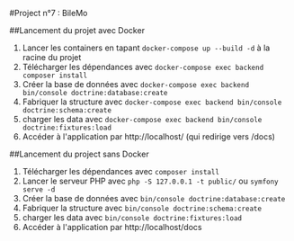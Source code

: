 #Project n°7 : BileMo

##Lancement du projet avec Docker

1. Lancer les containers en tapant `docker-compose up --build -d` à la racine du projet
2. Télécharger les dépendances avec `docker-compose exec backend composer install`
3. Créer la base de données avec `docker-compose exec backend bin/console doctrine:database:create`
4. Fabriquer la structure avec `docker-compose exec backend bin/console doctrine:schema:create` 
5. charger les data avec `docker-compose exec backend bin/console doctrine:fixtures:load`
6. Accéder à l'application par http://localhost/ (qui redirige vers /docs)

##Lancement du project sans Docker

1. Télécharger les dépendances avec `composer install`
2. Lancer le serveur PHP avec `php -S 127.0.0.1 -t public/` ou `symfony serve -d`
3. Créer la base de données avec `bin/console doctrine:database:create`
4. Fabriquer la structure avec `bin/console doctrine:schema:create`
5. charger les data avec `bin/console doctrine:fixtures:load`
6. Accéder à l'application par http://localhost/docs